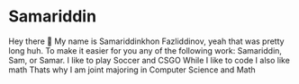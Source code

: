 # Samariddin

Hey there :wave:
My name is Samariddinkhon Fazliddinov, yeah that was pretty long huh.
To make it easier for you any of the following work: 
Samariddin, Sam, or Samar.
I like to play Soccer and CSGO
While I like to code I also like math
Thats why I am joint majoring in Computer Science and Math
